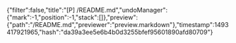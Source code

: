 {"filter":false,"title":"[P] /README.md","undoManager":{"mark":-1,"position":-1,"stack":[]},"preview":{"path":"/README.md","previewer":"preview.markdown"},"timestamp":1493417921965,"hash":"da39a3ee5e6b4b0d3255bfef95601890afd80709"}